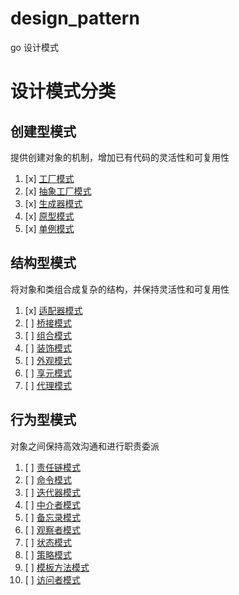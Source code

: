 # design_pattern

go 设计模式

# 设计模式分类

## 创建型模式

提供创建对象的机制，增加已有代码的灵活性和可复用性

1. [x] [工厂模式](Creational_Pattern/factory_method/factory_method.go)
2. [x] [抽象工厂模式](Creational_Pattern/abstract_factory/abstract_factory.go)
3. [x] [生成器模式](Creational_Pattern/builder/builder.go)
4. [x] [原型模式](Creational_Pattern/prototype/prototype.go)
5. [x] [单例模式](Creational_Pattern/singleton/singleton.go)

## 结构型模式

将对象和类组合成复杂的结构，并保持灵活性和可复用性

1. [x] [适配器模式](Structural_Pattern/adapter/adapter.go)
2. [ ] [桥接模式]()
3. [ ] [组合模式]()
4. [ ] [装饰模式]()
5. [ ] [外观模式]()
6. [ ] [享元模式]()
7. [ ] [代理模式]()

## 行为型模式

对象之间保持高效沟通和进行职责委派

1. [ ] [责任链模式]()
2. [ ] [命令模式]()
3. [ ] [迭代器模式]()
4. [ ] [中介者模式]()
5. [ ] [备忘录模式]()
6. [ ] [观察者模式]()
7. [ ] [状态模式]()
8. [ ] [策略模式]()
9. [ ] [模板方法模式]()
10. [ ] [访问者模式]()
